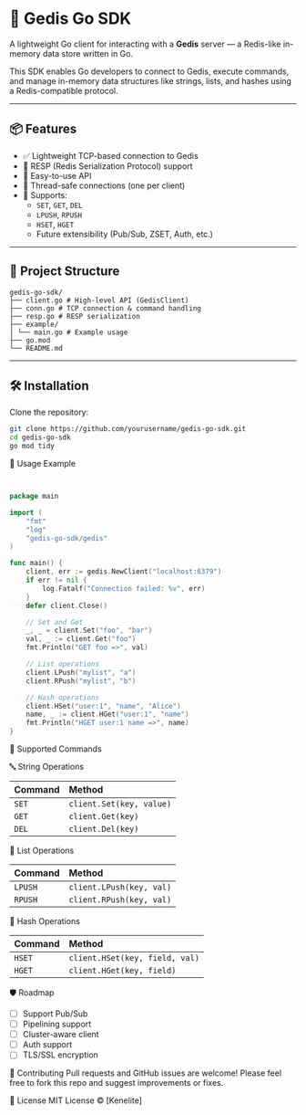 # 🚀 Gedis Go SDK

A lightweight Go client for interacting with a **Gedis** server — a Redis-like in-memory data store written in Go.

This SDK enables Go developers to connect to Gedis, execute commands, and manage in-memory data structures like strings, lists, and hashes using a Redis-compatible protocol.

---

## 📦 Features

- ✅ Lightweight TCP-based connection to Gedis
- 🔁 RESP (Redis Serialization Protocol) support
- 📄 Easy-to-use API
- 🧵 Thread-safe connections (one per client)
- 💾 Supports:
    - `SET`, `GET`, `DEL`
    - `LPUSH`, `RPUSH`
    - `HSET`, `HGET`
    - Future extensibility (Pub/Sub, ZSET, Auth, etc.)

---

## 📁 Project Structure

```
gedis-go-sdk/
├── client.go # High-level API (GedisClient)
├── conn.go # TCP connection & command handling
├── resp.go # RESP serialization
├── example/
│ └── main.go # Example usage
├── go.mod
└── README.md

```





---

## 🛠️ Installation

Clone the repository:

```bash
git clone https://github.com/yourusername/gedis-go-sdk.git
cd gedis-go-sdk
go mod tidy
```

🚀 Usage Example
```go


package main

import (
	"fmt"
	"log"
	"gedis-go-sdk/gedis"
)

func main() {
	client, err := gedis.NewClient("localhost:6379")
	if err != nil {
		log.Fatalf("Connection failed: %v", err)
	}
	defer client.Close()

	// Set and Get
	_, _ = client.Set("foo", "bar")
	val, _ := client.Get("foo")
	fmt.Println("GET foo =>", val)

	// List operations
	client.LPush("mylist", "a")
	client.RPush("mylist", "b")

	// Hash operations
	client.HSet("user:1", "name", "Alice")
	name, _ := client.HGet("user:1", "name")
	fmt.Println("HGET user:1 name =>", name)
}
```



🧪 Supported Commands

🔤 String Operations

| Command | Method                   |
|:--------|:-------------------------|
| `SET`   | `client.Set(key, value)` |
| `GET`   | `client.Get(key)`        |
| `DEL`   | `client.Del(key)`        |





📃 List Operations

| Command | Method  |
|:----------|:----------|
| `LPUSH` | `client.LPush(key, val)` |
| `RPUSH` | `client.RPush(key, val)` |


🧾 Hash Operations

| Command  | Method |
|:----------|:----------|
| `HSET`  | `client.HSet(key, field, val)` |
| `HGET`  | `client.HGet(key, field)`      |




🛡️ Roadmap
* [ ] Support Pub/Sub
* [ ] Pipelining support
* [ ] Cluster-aware client
* [ ] Auth support
* [ ] TLS/SSL encryption

🤝 Contributing
Pull requests and GitHub issues are welcome! Please feel free to fork this repo and suggest improvements or fixes.

📄 License
MIT License © [Kenelite]


